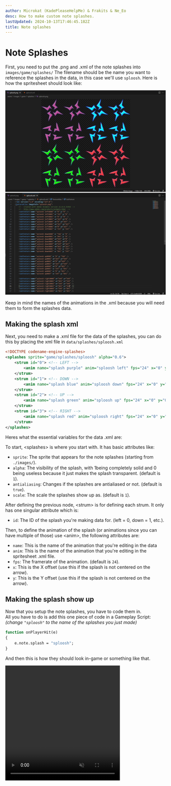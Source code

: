 ```yaml
---
author: Microkat (KadePleaseHelpMe) & Frakits & Ne_Eo
desc: How to make custom note splashes.
lastUpdated: 2024-10-13T17:46:45.182Z
title: Note splashes
---
```


# Note Splashes

First, you need to put the .png and .xml of the note splashes into ``images/game/splashes/``
The filename should be the name you want to reference the splashes in the data, in this case we'll use ``sploosh``.
Here is how the spritesheet should look like:

<!-- TODO: get custom ones so we don't have to worry about copyrights -->
<img src="./note-splashes-1.png" alt="Image showing a spritesheet of some note splashes">
<img src="./note-splashes-2.png" alt="Image showing the xml of the spritesheet of the image above">

Keep in mind the names of the animations in the .xml because you will need them to form the splashes data.

## <h2 id="making-the-splash-xml">Making the splash xml</h2>

Next, you need to make a .xml file for the data of the splashes, you can do this by placing the xml file in ``data/splashes/sploosh.xml``
```xml
<!DOCTYPE codename-engine-splashes>
<splashes sprite="game/splashes/sploosh" alpha="0.6">
	<strum id="0"> <!-- LEFT -->
		<anim name="splash purple" anim="sploosh left" fps="24" x="0" y="0" />
	</strum>
	<strum id="1"> <!-- DOWN -->
		<anim name="splash blue" anim="sploosh down" fps="24" x="0" y="0" />
	</strum>
	<strum id="2"> <!-- UP -->
		<anim name="splash green" anim="sploosh up" fps="24" x="0" y="0" />
	</strum>
	<strum id="3"> <!-- RIGHT -->
		<anim name="splash red" anim="sploosh right" fps="24" x="0" y="0" />
	</strum>
</splashes>
```

Heres what the essential variables for the data .xml are:

To start, <syntax lang="xml">&lt;splashes&gt;</syntax> is where you start with. It has basic attributes like:
- ``sprite``: The sprite that appears for the note splashes (starting from ``./images/``).
- ``alpha``: The visibility of the splash, with 1being completely solid and 0 being useless because it just   makes the splash transparent. (default is <code class="hljs-string">1</code>).
- ``antialiasing``: Changes if the splashes are antialiased or not. (default is <code class="hljs-string">true</code>).
- ``scale``: The scale the splashes show up as. (default is <code class="hljs-string">1</code>).

After defining the previous node, <syntax lang="xml">&lt;strum&gt;</syntax> is for defining each strum. It only has one singular attribute which is:
- ``id``: The ID of the splash you're making data for. (left = 0, down = 1, etc.).

Then, to define the animation of the splash (or animations since you can have multiple of those) use <syntax lang="xml">&lt;anim&gt;</syntax>, the following attributes are:
- ``name``: This is the name of the animation that you're editing in the data
- ``anim``: This is the name of the animation that you're editing in the spritesheet .xml file.
- ``fps``: The framerate of the animation. (default is <code class="hljs-string">24</code>).
- ``x``: This is the X offset (use this if the splash is not centered on the arrow).
- ``y``: This is the Y offset (use this if the splash is not centered on the arrow).

## <h2 id="making-the-splash-show-up">Making the splash show up</h2>

Now that you setup the note splashes, you have to code them in. <br>
All you have to do is add this one piece of code in a Gameplay Script: *(change <code class="hljs-string">"sploosh"</code> to the name of the splashes you just made)*
```haxe
function onPlayerHit(e)
{
	e.note.splash = "sploosh";
}
```
And then this is how they should look in-game or something like that.

<!-- muted is required for autoplay on chromium -->
<video width="360" height="360" autoplay muted loop>
  <source src="./note-splashes.webm" type="video/webm">
  Your browser does not support the video tag.
</video>
